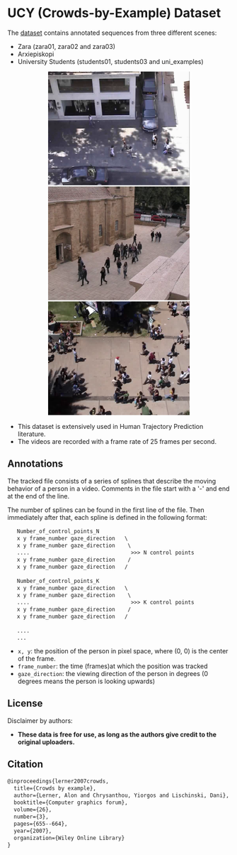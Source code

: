 # UCY (Crowds-by-Example) Dataset

The [dataset](https://graphics.cs.ucy.ac.cy/research/downloads/crowd-data.html) contains annotated sequences from three different scenes: 
- Zara (zara01, zara02 and zara03)
- Arxiepiskopi
- University Students (students01, students03 and uni_examples)

<p align='center'>
  <img src='./zara01/reference.png' width='320px' \>
  <img src='./arxiepiskopi/reference.png' width='320px' \>
  <img src='./students03/reference.png' width='320px' \>
</p>

* This dataset is extensively used in Human Trajectory Prediction literature.
* The videos are recorded with a frame rate of 25 frames per second.

## Annotations
The tracked file consists of a series of splines that describe the moving behavior of a person in a video.
Comments in the file start with a '-' and end at the end of the line.

The number of splines can be found in the first line of the file.
Then immediately after that, each spline is defined in the following format:

```
   Number_of_control_points_N
   x y frame_number gaze_direction   \
   x y frame_number gaze_direction    \
   ....                                >>> N control points
   x y frame_number gaze_direction    /
   x y frame_number gaze_direction   /

   Number_of_control_points_K
   x y frame_number gaze_direction   \
   x y frame_number gaze_direction    \
   ....                                >>> K control points
   x y frame_number gaze_direction    /
   x y frame_number gaze_direction   /
   
   ....
   ...
```   
- `x, y`: the position of the person in pixel space, where (0, 0) is the center of the frame.
- `frame_number`: the time (frames)at which the position was tracked
- `gaze_direction`: the viewing direction of the person in degrees (0 degrees means the person is looking upwards)


## License
Disclaimer by authors: 
- **These data is free for use, as long as the authors give credit to the original uploaders.**

## Citation
```
@inproceedings{lerner2007crowds,
  title={Crowds by example},
  author={Lerner, Alon and Chrysanthou, Yiorgos and Lischinski, Dani},
  booktitle={Computer graphics forum},
  volume={26},
  number={3},
  pages={655--664},
  year={2007},
  organization={Wiley Online Library}
}
```
